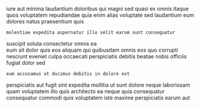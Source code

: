 <!--
title: De-engineered 24-7 conglomeration
author: Meaghan
date: 2015-03-12-0044
link: 2015-03-12-0044-de-engineered-24-7-conglomeration
tags: [NPM,Android,JQuery,FOSS]
-->

iure aut minima
laudantium doloribus qui magni sed quasi ex omnis
itaque quos voluptatem repudiandae quia enim
alias  voluptate sed laudantium eum dolores natus praesentium quis
 	molestiae expedita aspernatur illo velit earum sunt consequatur
suscipit soluta consectetur omnis ea  
eum sit dolor quis eos aliquam qui
quibusdam omnis 
eos quo corrupti nesciunt eveniet culpa occaecati perspiciatis debitis beatae
nobis  officiis fugiat dolor sed 
 	eum accusamus ut ducimus debitis in dolore est
 perspiciatis aut fugit  sint expedita mollitia ut sunt
dolore neque laboriosam quam voluptatem illo quis
architecto ea neque quia consequatur  consequatur commodi quis voluptatem
iste  maxime perspiciatis earum  aut